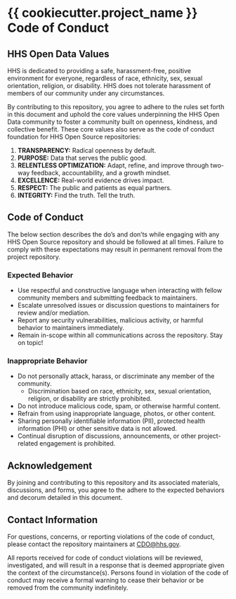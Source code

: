 # {{ cookiecutter.project_name }} Code of Conduct

## HHS Open Data Values
HHS is dedicated to providing a safe, harassment-free, positive environment for everyone, regardless of race, ethnicity, sex, sexual orientation, religion, or disability. 
HHS does not tolerate harassment of members of our community under any circumstances.  

By contributing to this repository, you agree to adhere to the rules set forth in this document and uphold the  core values underpinning the HHS Open Data community to foster a community built on openness, kindness, and collective benefit. These core values also serve as the code of conduct foundation for HHS Open Source repositories:  

1. **TRANSPARENCY:** Radical openness by default.
2. **PURPOSE:** Data that serves the public good.
3. **RELENTLESS OPTIMIZATION:** Adapt, refine, and improve through two-way feedback, accountability, and a growth mindset.
4. **EXCELLENCE:** Real-world evidence drives impact.
5. **RESPECT:** The public and patients as equal partners.
6. **INTEGRITY:** Find the truth. Tell the truth.

## Code of Conduct

The below section describes the do’s and don’ts while engaging with any HHS Open Source repository and should be followed at all times. Failure to comply with these expectations may result in permanent removal from the project repository.  

### Expected Behavior
* Use respectful and constructive language when interacting with fellow community members and submitting feedback to maintainers.
* Escalate unresolved issues or discussion questions to maintainers for review and/or mediation.
* Report any security vulnerabilities, malicious activity, or harmful behavior to maintainers immediately.
* Remain in-scope within all communications across the repository. Stay on topic!  

### Inappropriate Behavior
* Do not personally attack, harass, or discriminate any member of the community.
  * Discrimination based on race, ethnicity, sex, sexual orientation, religion, or disability are strictly prohibited.
* Do not introduce malicious code, spam, or otherwise harmful content.
* Refrain from using inappropriate language, photos, or other content.
* Sharing personally identifiable information (PII), protected health information (PHI) or other sensitive data is not allowed.
* Continual disruption of discussions, announcements, or other project-related engagement is prohibited.

## Acknowledgement
By joining and contributing to this repository and its associated materials, discussions, and forms, you agree to the adhere to the expected behaviors and decorum detailed in this document.

## Contact Information
For questions, concerns, or reporting violations of the code of conduct, please contact the repository maintainers at [CDO@hhs.gov](mailto:cdo@hhs.gov).  

All reports received for code of conduct violations will be reviewed, investigated, and will result in a response that is deemed appropriate given the context of the circumstance(s). Persons found in violation of the code of conduct may receive a formal warning to cease their behavior or be removed from the community indefinitely.